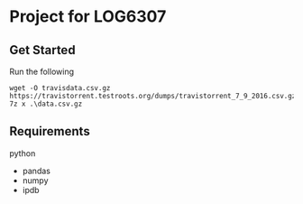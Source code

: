 # Project for LOG6307

## Get Started
Run the following
```
wget -O travisdata.csv.gz https://travistorrent.testroots.org/dumps/travistorrent_7_9_2016.csv.gz
7z x .\data.csv.gz
```

## Requirements
python
- pandas
- numpy
- ipdb